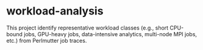 # workload-analysis

This project identify representative workload classes (e.g., short CPU-bound jobs, GPU-heavy jobs, data-intensive analytics, multi-node MPI jobs, etc.) from Perlmutter job traces.
